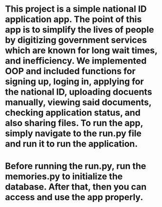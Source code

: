 # This project is a simple national ID application app. The point of this app is to simplify the lives of people by digitizing government services which are known for long wait times, and inefficiency. We implemented OOP and included functions for signing up, loging in, applying for the national ID, uploading docuents manually, viewing said documents, checking application status, and also sharing files. To run the app, simply navigate to the run.py file and run it to run the application. 

# Before running the run.py, run the memories.py to initialize the database. After that, then you can access and use the app properly. 